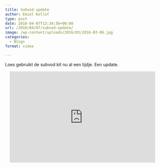 ```yaml
---
title: Subvod update
author: Emiel Kollof
type: post
date: 2016-04-07T13:34:56+00:00
url: /2016/04/07/subvod-update/
image: /wp-content/uploads/2016/03/2016-03-06.jpg
categories:
  - Blogs
format: video

---
```

Loes gebruikt de subvod kit nu al een tijdje. Een update.

<span class="embed-youtube" style="text-align:center; display: block;"><iframe class='youtube-player' type='text/html' width='474' height='297' src='https://www.youtube.com/embed/wMZgBkXhM8c?version=3&#038;rel=1&#038;fs=1&#038;autohide=2&#038;showsearch=0&#038;showinfo=1&#038;iv_load_policy=1&#038;wmode=transparent' allowfullscreen='true' style='border:0;'></iframe></span>